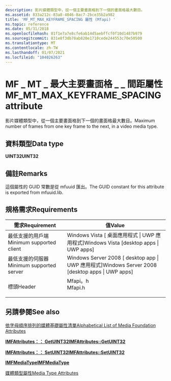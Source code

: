 ```yaml
---
description: 影片媒體類型中，從一個主要畫面格到下一個的畫面格最大數目。
ms.assetid: 833a212c-83a8-4046-8ac7-2bce35b2a982
title: 'MF_MT_MAX_KEYFRAME_SPACING 屬性 (Mfapi) '
ms.topic: reference
ms.date: 05/31/2018
ms.openlocfilehash: 81f1e7a7e8cfe6ab14d5aebffcf0f10d1487b979
ms.sourcegitcommit: 831e8f3db78ab820e1710cede244553c70e50500
ms.translationtype: MT
ms.contentlocale: zh-TW
ms.lasthandoff: 01/07/2021
ms.locfileid: "104026263"
---
```

# <a name="mf_mt_max_keyframe_spacing-attribute"></a><span data-ttu-id="5d333-103">MF \_ MT \_ 最大主要畫面格 \_ \_ 間距屬性</span><span class="sxs-lookup"><span data-stu-id="5d333-103">MF\_MT\_MAX\_KEYFRAME\_SPACING attribute</span></span>

<span data-ttu-id="5d333-104">影片媒體類型中，從一個主要畫面格到下一個的畫面格最大數目。</span><span class="sxs-lookup"><span data-stu-id="5d333-104">Maximum number of frames from one key frame to the next, in a video media type.</span></span>

## <a name="data-type"></a><span data-ttu-id="5d333-105">資料類型</span><span class="sxs-lookup"><span data-stu-id="5d333-105">Data type</span></span>

<span data-ttu-id="5d333-106">**UINT32**</span><span class="sxs-lookup"><span data-stu-id="5d333-106">**UINT32**</span></span>

## <a name="remarks"></a><span data-ttu-id="5d333-107">備註</span><span class="sxs-lookup"><span data-stu-id="5d333-107">Remarks</span></span>

<span data-ttu-id="5d333-108">這個屬性的 GUID 常數是從 mfuuid 匯出。</span><span class="sxs-lookup"><span data-stu-id="5d333-108">The GUID constant for this attribute is exported from mfuuid.lib.</span></span>

## <a name="requirements"></a><span data-ttu-id="5d333-109">規格需求</span><span class="sxs-lookup"><span data-stu-id="5d333-109">Requirements</span></span>



| <span data-ttu-id="5d333-110">需求</span><span class="sxs-lookup"><span data-stu-id="5d333-110">Requirement</span></span> | <span data-ttu-id="5d333-111">值</span><span class="sxs-lookup"><span data-stu-id="5d333-111">Value</span></span> |
|-------------------------------------|------------------------------------------------------------------------------------|
| <span data-ttu-id="5d333-112">最低支援的用戶端</span><span class="sxs-lookup"><span data-stu-id="5d333-112">Minimum supported client</span></span><br/> | <span data-ttu-id="5d333-113">Windows Vista \[ 桌面應用程式 \| UWP 應用程式\]</span><span class="sxs-lookup"><span data-stu-id="5d333-113">Windows Vista \[desktop apps \| UWP apps\]</span></span><br/>                              |
| <span data-ttu-id="5d333-114">最低支援的伺服器</span><span class="sxs-lookup"><span data-stu-id="5d333-114">Minimum supported server</span></span><br/> | <span data-ttu-id="5d333-115">Windows Server 2008 \[ desktop app \| UWP 應用程式\]</span><span class="sxs-lookup"><span data-stu-id="5d333-115">Windows Server 2008 \[desktop apps \| UWP apps\]</span></span><br/>                        |
| <span data-ttu-id="5d333-116">標頭</span><span class="sxs-lookup"><span data-stu-id="5d333-116">Header</span></span><br/>                   | <dl> <span data-ttu-id="5d333-117"><dt>Mfapi。h</dt></span><span class="sxs-lookup"><span data-stu-id="5d333-117"><dt>Mfapi.h</dt></span></span> </dl> |



## <a name="see-also"></a><span data-ttu-id="5d333-118">另請參閱</span><span class="sxs-lookup"><span data-stu-id="5d333-118">See also</span></span>

<dl> <dt>

[<span data-ttu-id="5d333-119">依字母順序排列的媒體基礎屬性清單</span><span class="sxs-lookup"><span data-stu-id="5d333-119">Alphabetical List of Media Foundation Attributes</span></span>](alphabetical-list-of-media-foundation-attributes.md)
</dt> <dt>

[<span data-ttu-id="5d333-120">**IMFAttributes：： GetUINT32**</span><span class="sxs-lookup"><span data-stu-id="5d333-120">**IMFAttributes::GetUINT32**</span></span>](/windows/desktop/api/mfobjects/nf-mfobjects-imfattributes-getuint32)
</dt> <dt>

[<span data-ttu-id="5d333-121">**IMFAttributes：： SetUINT32**</span><span class="sxs-lookup"><span data-stu-id="5d333-121">**IMFAttributes::SetUINT32**</span></span>](/windows/desktop/api/mfobjects/nf-mfobjects-imfattributes-setuint32)
</dt> <dt>

[<span data-ttu-id="5d333-122">**IMFMediaType**</span><span class="sxs-lookup"><span data-stu-id="5d333-122">**IMFMediaType**</span></span>](/windows/desktop/api/mfobjects/nn-mfobjects-imfmediatype)
</dt> <dt>

[<span data-ttu-id="5d333-123">媒體類型屬性</span><span class="sxs-lookup"><span data-stu-id="5d333-123">Media Type Attributes</span></span>](media-type-attributes.md)
</dt> </dl>

 

 




